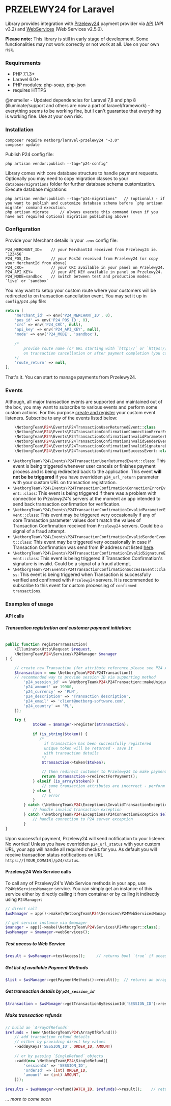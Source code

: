 # PRZELEWY24 for Laravel #

Library provides integration with [Przelewy24](https://przelewy24.pl) payment provider via [API](https://przelewy24.pl/storage/app/media/pobierz/Instalacja/przelewy24_dokumentacja_3.2.pdf) (API v3.2) and [WebServices](https://przelewy24.pl/storage/app/media/pobierz/Instalacja/przelewy24_webservices.pdf) (Web Services v2.5.0).

__Please note:__
This library is still in early stage of development. Some functionalities may not work correctly or not work at all. Use on your own risk.

### Requirements ###
* PHP 7.1.3+
* Laravel 6.0+
* PHP modules: php-soap, php-json
* requires HTTPS

@memeller - Updated dependencies for Laravel 7,8 and php 8 (illuminate/support and others are now a part of laravel/framework) - everything seems to be working fine, but I can't guarantee that everything is working fine. Use at your own risk.

### Installation ###
```
composer require netborg/laravel-przelewy24 "~3.0"
composer update
```

Publish P24 config file:
```shell
php artisan vendor:publish --tag="p24-config"
```

Library comes with core database structure to handle payment requests. Optionally you may need to copy migration classes to your `database/migrations` folder for further database schema customization. 
Execute database migrations:
```shell
php artisan vendor:publish --tag="p24-migrations"   // (optional) - if you want to publish and customize database schema before `php artisan migrate` command execution.
php artisan migrate     // always execute this command (even if you have not required optional migration publishing above)
```

### Configuration ###

Provide your Merchant details in your `.env` config file:
```dotenv
P24_MERCHANT_ID=    // your MerchantId received from Przelewy24 ie. `123456`
P24_POS_ID=         // your PosId received from Przelewy24 (or copy your MerchantId from above)
P24_CRC=            // your CRC available in your panel on Przelewy24.
P24_API_KEY=        // your API KEY available in panel on Przelewy24.
P24_MODE=sandbox    // switch between test and production modes: `live` or `sandbox`
```

You may want to setup your custom route where your customers will be redirected to on transaction cancellation event. You may set it up in `config/p24.php` file:
```php
return [
    'merchant_id' => env('P24_MERCHANT_ID', 0),
    'pos_id' => env('P24_POS_ID', 0),
    'crc' => env('P24_CRC', null),
    'api_key' => env('P24_API_KEY', null),
    'mode' => env('P24_MODE', 'sandbox'),
    
    /*  
        provide route name (or URL starting with `http://` or `https://`) where Client shoud be redirected 
        on transaction cancellation or after payment completion (you can override it on transaction registration)
    */
    'route_return' => null,
];
```
That's it. You can start to manage payments from Przelewy24.

### Events ###

Although, all major transaction events are supported and maintained out of the box, you may want to subscribe to various events and perform some custom actions. For this purpose [create and register](https://laravel.com/docs/5.8/events#registering-events-and-listeners) your custom event listeners.
Subscribe to any of the events listed below:

```php
    \NetborgTeam\P24\Events\P24TransactionUserReturnedEvent::class
    \NetborgTeam\P24\Events\P24TransactionConfirmationConnectionErrorEvent::class
    \NetborgTeam\P24\Events\P24TransactionConfirmationInvalidParameterEvent::class
    \NetborgTeam\P24\Events\P24TransactionConfirmationInvalidSenderEvent::class
    \NetborgTeam\P24\Events\P24TransactionConfirmationInvalidSignatureEvent::class
    \NetborgTeam\P24\Events\P24TransactionConfirmationSuccessEvent::class
```

- `\NetborgTeam\P24\Events\P24TransactionUserReturnedEvent::class`: This event is being triggered whenever user cancels or finishes payment process and is being redirected back to the application. This event **will not be be triggered** if you have overridden `p24_url_return` parameter with your custom URL on transaction registration.
- `\NetborgTeam\P24\Events\P24TransactionConfirmationConnectionErrorEvent::class`: This event is being triggered if there was a problem with connection to _Przelewy24_'s servers at the moment an app intended to send back transaction confirmation for verification.
- `\NetborgTeam\P24\Events\P24TransactionConfirmationInvalidParameterEvent::class`: This event may be triggered very occasionally if any of core Transaction parameter values don't match the values of Transaction Confirmation received from `Przelewy24` servers. Could be a signal of a fraud attempt.
- `\NetborgTeam\P24\Events\P24TransactionConfirmationInvalidSenderEvent::class`: This event may be triggered very occasionally in case if Transaction Confirmation was send from IP address not listed [here](https://docs.przelewy24.pl/P%C5%82atno%C5%9Bci_internetowe#2.8_Adresy_IP_serwer.C3.B3w).
- `\NetborgTeam\P24\Events\P24TransactionConfirmationInvalidSignatureEvent::class`: This event is being triggered if Transaction Confirmation's signature is invalid. Could be a signal of a fraud attempt.
- `\NetborgTeam\P24\Events\P24TransactionConfirmationSuccessEvent::class`: This event is being triggered when Transaction is successfully verified and confirmed with `Przelewy24` servers. It is recommended to subscribe to this event for custom processing of `confirmed transactions`.

### Examples of usage ###

#### API calls ####
##### Transaction registration and customer payment initiation: #####
```php

public function registerTransaction(
	\Illuminate\Http\Request $request, 
	\NetborgTeam\P24\Services\P24Manager $manager
) { 

	// create new Transaction (for attribute reference please see P24 API docs)
	$transaction = new \NetborgTeam\P24\P24Transaction([
	// recommended way to provide session ID via supporting method
	    'p24_session_id' => \NetborgTeam\P24\P24Transaction::makeUniqueId($request->session()->getId()),
	    'p24_amount' => 19900,
	    'p24_currency' => 'PLN',
	    'p24_description' => 'Transaction description',
	    'p24_email' => 'client@netborg-software.com',
	    'p24_country' => 'PL',
	]);

	try {
            $token = $manager->register($transaction);
            
            if (is_string($token)) {
	           /* 
		         if transaction has been successfully registered
	             unique token will be returned - save it 
	             with transaction details 
                */
                $transaction->token($token);

                // then redirect customer to Przelewy24 to make payment
                return $transaction->redirectForPayment();
            } elseif (is_array($token)) {
                // some transaction attributes are incorrect - perform some action
            } else {
                // error
            }
        } catch (\NetborgTeam\P24\Exceptions\InvalidTransactionException $e) {
            // handle invalid transaction exception
        } catch (\NetborgTeam\P24\Exceptions\P24ConnectionException $e) {
            // handle connection to P24 server exception
        }
}
```

Upon successful payment, Przelewy24 will send notification to your listener.
No worries! Unless you have overridden `p24_url_status` with your custom URL, your app will handle all required checks for you. As default you will receive transaction status notifications on URL `https://[YOUR_DOMAIN]/p24/status`.

#### Przelewy24 Web Service calls ####
To call any of Przelewy24's Web Service methods in your app, use `P24WebServicesManager` service.
You can simply get an instance of this service either by directly calling it from container or by calling it indirectly using `P24Manager`:
```php
// direct call
$wsManager = app()->make(\NetborgTeam\P24\Services\P24WebServicesManager::class);

// get service instance via $manager
$manager = app()->make(\NetborgTeam\P24\Services\P24Manager::class);
$wsManager = $manager->webServices();
``` 

##### Test access to Web Service #####

```php
$result = $wsManager->testAccess();     // returns bool `true` if accessed successfully, `false` otherwise
```

##### Get list of available Payment Methods #####

```php
$list = $wsManager->getPaymentMethods()->result();  // returns an array of `PaymentMethod` instances.
```

##### Get transaction details by `p24_session_id` #####

```php
$transaction = $wsManager->getTransactionBySessionId('SESSION_ID')->result();  // where `SESSION_ID` is a `p24_session_id` parameter provided while transaction registration.
```

##### Make transaction refunds #####

```php
// build an `ArrayOfRefunds`
$refunds = (new \NetborgTeam\P24\ArrayOfRefund())
    // add transaction refund details 
    // either by providing direct key values
    ->addByKeys('SESSION_ID', ORDER_ID, AMOUNT)
    
    // or by passing `SingleRefund` objects  
    ->add(new \NetborgTeam\P24\SingleRefund([
        'sessionId' => 'SESSION_ID',
        'orderId' => (int) ORDER_ID,
        'amount' => (int) AMOUNT,
    ]));
    
$results = $wsManager->refund(BATCH_ID, $refunds)->result();    // returns a list of refund results (see P24 Web Services docs)
```

_... more to come soon_
